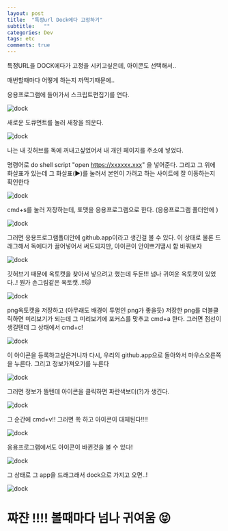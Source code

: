 ```yaml
---
layout: post
title:  "특정url Dock에다 고정하기"
subtitle:   ""
categories: Dev
tags: etc
comments: true
---
```




특정URL을 DOCK에다가 고정을 시키고싶은데, 아이콘도 선택해서..

매번할때마다 어떻게 하는지 까먹기때문에..

응용프로그램에 들어가서 스크립트편집기를 연다.

![dock](/assets/img/dock1.png)

새로운 도큐먼트를 눌러 새창을 띄운다.

![dock](/assets/img/dock2.png)

나는 내 깃허브를 독에 꺼내고싶었어서 내 개인 페이지를 주소에 넣었다.

명령어로 do shell script "open https://xxxxxx.xxx" 을 넣어준다. 그리고 그 위에 화살표가 있는데 그 화살표(▶)를 눌러서 본인이 가려고 하는 사이트에 잘 이동하는지 확인한다

![dock](/assets/img/dock3.png)

cmd+s를 눌러 저장하는데, 포맷을 응용프로그램으로 한다. (응용프로그램 폴더안에 )

![dock](/assets/img/dock4.png)

그러면 응용프로그램폴더안에 github.app이라고 생긴걸 볼 수 있다. 이 상태로 물론 드래그해서 독에다가 끌어넣어서 써도되지만, 아이콘이 안이쁘기땜시 함 바꿔보자

![dock](/assets/img/dock5.png)

깃허브기 때문에 옥토캣을 찾아서 넣으려고 했는데 두둔!!! 넘나 귀여운 옥토캣이 있었다..! 뭔가 손그림같은 옥토캣..!!🐱

![dock](/assets/img/dock6.png)

png옥토캣을 저장하고 (아무래도 배경이 투명인 png가 좋을듯) 저장한 png를 더블클릭하면 미리보기가 되는데 그 미리보기에 포커스를 맞추고 cmd+a 한다. 그러면 점선이 생길텐데 그 상태에서 cmd+c!

![dock](/assets/img/dock7.png)

이 아이콘을 등록하고싶은거니까 다시, 우리의 github.app으로 돌아와서 마우스오른쪽을 누른다. 그리고 정보가져오기를 누른다

![dock](/assets/img/dock8.png)

그러면 정보가 뜰텐데 아이콘을 클릭하면 파란색보더(?)가 생긴다.

![dock](/assets/img/dock10.png)

그 순간에 cmd+v!! 그러면 쑉 하고 아이콘이 대체된다!!!!

![dock](/assets/img/dock11.png)

응용프로그램에서도 아이콘이 바뀐것을 볼 수 있다!

![dock](/assets/img/dock12.png)

그 상태로 그 app을 드래그래서 dock으로 가지고 오면..!

![dock](/assets/img/dock14.png)



# 쨔쟌 !!!! 볼때마다 넘나 귀여움 😝



